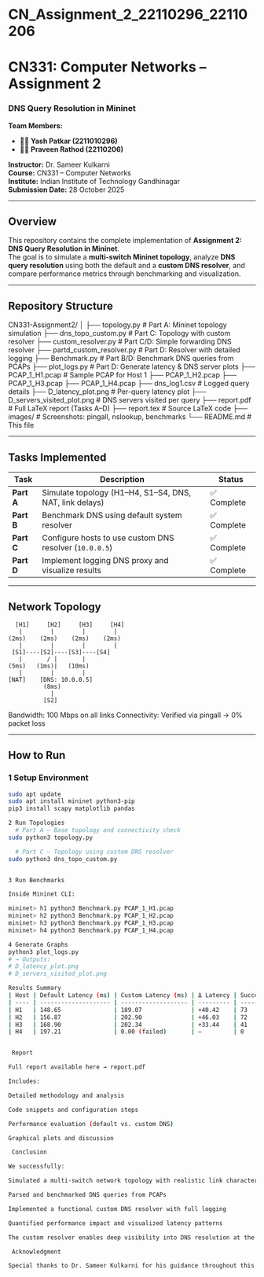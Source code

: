 # CN_Assignment_2_22110296_22110206
# CN331: Computer Networks – Assignment 2  
### **DNS Query Resolution in Mininet**

**Team Members:**  
- 🧑‍💻 **Yash Patkar (2211010296)**  
- 🧑‍💻 **Praveen Rathod (22110206)**  

**Instructor:** Dr. Sameer Kulkarni  
**Course:** CN331 – Computer Networks  
**Institute:** Indian Institute of Technology Gandhinagar  
**Submission Date:** 28 October 2025  

---

##  Overview

This repository contains the complete implementation of **Assignment 2: DNS Query Resolution in Mininet**.  
The goal is to simulate a **multi-switch Mininet topology**, analyze **DNS query resolution** using both the default and a **custom DNS resolver**, and compare performance metrics through benchmarking and visualization.

---

##  Repository Structure


CN331-Assignment2/
│
├── topology.py # Part A: Mininet topology simulation
├── dns_topo_custom.py # Part C: Topology with custom resolver
├── custom_resolver.py # Part C/D: Simple forwarding DNS resolver
├── partd_custom_resolver.py # Part D: Resolver with detailed logging
├── Benchmark.py # Part B/D: Benchmark DNS queries from PCAPs
├── plot_logs.py # Part D: Generate latency & DNS server plots
├── PCAP_1_H1.pcap # Sample PCAP for Host 1
├── PCAP_1_H2.pcap
├── PCAP_1_H3.pcap
├── PCAP_1_H4.pcap
├── dns_log1.csv # Logged query details
├── D_latency_plot.png # Per-query latency plot
├── D_servers_visited_plot.png # DNS servers visited per query
├── report.pdf # Full LaTeX report (Tasks A–D)
├── report.tex # Source LaTeX code
├── images/ # Screenshots: pingall, nslookup, benchmarks
└── README.md # This file


---

##  Tasks Implemented

| Task | Description | Status |
|------|-------------|--------|
| **Part A** | Simulate topology (H1–H4, S1–S4, DNS, NAT, link delays) | ✅ Complete |
| **Part B** | Benchmark DNS using default system resolver | ✅ Complete |
| **Part C** | Configure hosts to use custom DNS resolver (`10.0.0.5`) | ✅ Complete |
| **Part D** | Implement logging DNS proxy and visualize results | ✅ Complete |

---

##  Network Topology

      [H1]     [H2]     [H3]     [H4]
       |        |        |        |
    (2ms)    (2ms)    (2ms)    (2ms)
       |        |        |        |
     [S1]----[S2]----[S3]----[S4]
       |       / |       |
    (5ms)   (1ms)|   (10ms)
       |        |        |
    [NAT]    [DNS: 10.0.0.5]
              (8ms)
                |
              [S2]

Bandwidth: 100 Mbps on all links
Connectivity: Verified via pingall → 0% packet loss


---

##  How to Run

### **1️ Setup Environment**
```bash
sudo apt update
sudo apt install mininet python3-pip
pip3 install scapy matplotlib pandas

2️ Run Topologies
  # Part A – Base topology and connectivity check
sudo python3 topology.py

  # Part C – Topology using custom DNS resolver
sudo python3 dns_topo_custom.py


3️ Run Benchmarks

Inside Mininet CLI:

mininet> h1 python3 Benchmark.py PCAP_1_H1.pcap
mininet> h2 python3 Benchmark.py PCAP_1_H2.pcap
mininet> h3 python3 Benchmark.py PCAP_1_H3.pcap
mininet> h4 python3 Benchmark.py PCAP_1_H4.pcap

4️ Generate Graphs
python3 plot_logs.py
# → Outputs:
# D_latency_plot.png
# D_servers_visited_plot.png

Results Summary
| Host | Default Latency (ms) | Custom Latency (ms) | Δ Latency | Success Rate (%) |
| ---- | -------------------- | ------------------- | --------- | ---------------- |
| H1   | 148.65               | 189.07              | +40.42    | 73               |
| H2   | 156.87               | 202.90              | +46.03    | 72               |
| H3   | 168.90               | 202.34              | +33.44    | 41               |
| H4   | 197.21               | 0.00 (failed)       | —         | 0                |


 Report

Full report available here → report.pdf

Includes:

Detailed methodology and analysis

Code snippets and configuration steps

Performance evaluation (default vs. custom DNS)

Graphical plots and discussion

 Conclusion

We successfully:

Simulated a multi-switch network topology with realistic link characteristics

Parsed and benchmarked DNS queries from PCAPs

Implemented a functional custom DNS resolver with full logging

Quantified performance impact and visualized latency patterns

The custom resolver enables deep visibility into DNS resolution at the cost of ~40 ms added latency, offering valuable insight for debugging, security, and optimization.

 Acknowledgment

Special thanks to Dr. Sameer Kulkarni for his guidance throughout this course and assignment.
